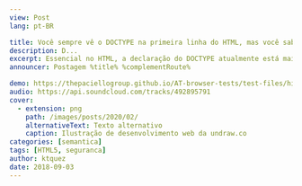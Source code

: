```yaml
---
view: Post
lang: pt-BR

title: Você sempre vê o DOCTYPE na primeira linha do HTML, mas você sabe o por quê?
description: D...
excerpt: Essencial no HTML, a declaração do DOCTYPE atualmente está mais curta e simples, porém nem sempre foi assim. Vamos saber mais sobre o seu papel no HTML e a sua importância nos tempos de hoje.
announcer: Postagem %title% %complementRoute%

demo: https://thepaciellogroup.github.io/AT-browser-tests/test-files/hidden-att.html
audio: https://api.soundcloud.com/tracks/492895791
cover: 
  - extension: png
    path: /images/posts/2020/02/
    alternativeText: Texto alternativo
    caption: Ilustração de desenvolvimento web da undraw.co
categories: [semantica]
tags: [HTML5, seguranca]
author: ktquez
date: 2018-09-03
---
```


